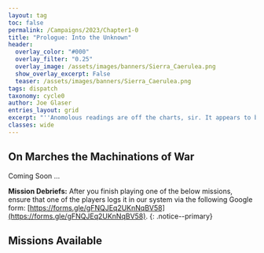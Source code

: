 ```yaml
---
layout: tag
toc: false
permalink: /Campaigns/2023/Chapter1-0
title: "Prologue: Into the Unknown"
header:
  overlay_color: "#000"
  overlay_filter: "0.25"
  overlay_image: /assets/images/banners/Sierra_Caerulea.png
  show_overlay_excerpt: False
  teaser: /assets/images/banners/Sierra_Caerulea.png
tags: dispatch
taxonomy: cycle0
author: Joe Glaser
entries_layout: grid
excerpt: "''Anomolous readings are off the charts, sir. It appears to be coming from the Eastern Fringe. Should we investigate?''"
classes: wide
---
```


## On Marches the Machinations of War
Coming Soon ...

**Mission Debriefs:** After you finish playing one of the below missions, ensure that one of the players logs it in our system via the following Google form: [https://forms.gle/gFNQJEq2UKnNqBV58](https://forms.gle/gFNQJEq2UKnNqBV58).
{: .notice--primary}

## Missions Available
